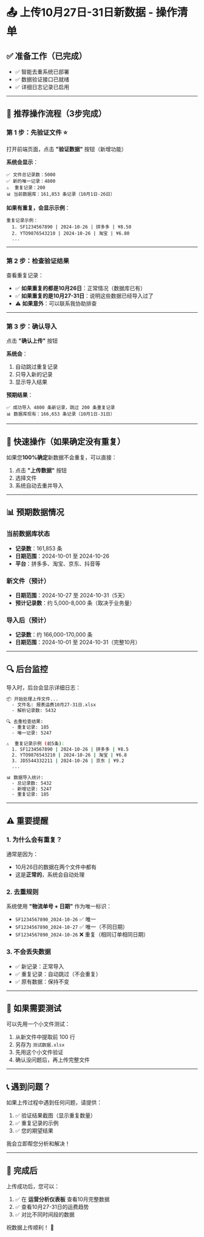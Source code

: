 # 📤 上传10月27日-31日新数据 - 操作清单

## ✅ 准备工作（已完成）

- ✅ 智能去重系统已部署
- ✅ 数据验证接口已就绪
- ✅ 详细日志记录已启用

---

## 🚀 推荐操作流程（3步完成）

### 第 1 步：先验证文件 ⭐

打开前端页面，点击 **"验证数据"** 按钮（新增功能）

**系统会显示**：
```
✅ 文件总记录数：5000
✅ 新的唯一记录：4800
⚠️  重复记录：200
📊 当前数据库：161,853 条记录（10月1日-26日）
```

**如果有重复，会显示示例**：
```
重复记录示例：
  1. SF1234567890 | 2024-10-26 | 拼多多 | ¥8.50
  2. YTO9876543210 | 2024-10-26 | 淘宝 | ¥6.80
  ...
```

---

### 第 2 步：检查验证结果

查看重复记录：
- ✅ **如果重复的都是10月26日**：正常情况（数据库已有）
- ✅ **如果重复的是10月27-31日**：说明这些数据已经导入过了
- ⚠️  **如果意外**：可以联系我协助排查

---

### 第 3 步：确认导入

点击 **"确认上传"** 按钮

**系统会**：
1. 自动跳过重复记录
2. 只导入新的记录
3. 显示导入结果

**预期结果**：
```
✅ 成功导入 4800 条新记录，跳过 200 条重复记录
📊 数据库现有：166,653 条记录（10月1日-31日）
```

---

## 🎯 快速操作（如果确定没有重复）

如果您**100%确定**新数据不会重复，可以直接：
1. 点击 **"上传数据"** 按钮
2. 选择文件
3. 系统自动去重并导入

---

## 📊 预期数据情况

### 当前数据库状态
- **记录数**：161,853 条
- **日期范围**：2024-10-01 至 2024-10-26
- **平台**：拼多多、淘宝、京东、抖音等

### 新文件（预计）
- **日期范围**：2024-10-27 至 2024-10-31（5天）
- **预计记录数**：约 5,000-8,000 条（取决于业务量）

### 导入后（预计）
- **记录数**：约 166,000-170,000 条
- **日期范围**：2024-10-01 至 2024-10-31（完整10月）

---

## 🔍 后台监控

导入时，后台会显示详细日志：

```bash
📦 开始处理上传文件...
  - 文件名: 报表运费10月27-31日.xlsx
  - 解析记录数: 5432

🔍 去重检查结果:
  - 重复记录: 185
  - 唯一记录: 5247

⚠️  重复记录示例 (前5条):
  1. SF1234567890 | 2024-10-26 | 拼多多 | ¥8.5
  2. YTO9876543210 | 2024-10-26 | 淘宝 | ¥6.8
  3. JD5544332211 | 2024-10-26 | 京东 | ¥9.2
  ...

📊 数据导入统计:
  - 总记录数: 5432
  - 新增记录: 5247
  - 重复记录: 185
```

---

## ⚠️ 重要提醒

### 1. 为什么会有重复？

通常是因为：
- 10月26日的数据在两个文件中都有
- 这是**正常的**，系统会自动处理

### 2. 去重规则

系统使用 **"物流单号 + 日期"** 作为唯一标识：
- `SF1234567890_2024-10-26` ✅ 唯一
- `SF1234567890_2024-10-27` ✅ 唯一（不同日期）
- `SF1234567890_2024-10-26` ❌ 重复（相同订单相同日期）

### 3. 不会丢失数据

- ✅ 新记录：正常导入
- ✅ 重复记录：自动跳过（不会重复）
- ✅ 原有数据：保持不变

---

## 🧪 如果需要测试

可以先用一个小文件测试：
1. 从新文件中提取前 100 行
2. 另存为 `测试数据.xlsx`
3. 先用这个小文件验证
4. 确认没问题后，再上传完整文件

---

## 📞 遇到问题？

如果上传过程中遇到任何问题，请提供：
1. ✅ 验证结果截图（显示重复数量）
2. ✅ 重复记录的示例
3. ✅ 您的期望结果

我会立即帮您分析和解决！

---

## 🎉 完成后

上传成功后，您可以：
1. ✅ 在 **运营分析仪表板** 查看10月完整数据
2. ✅ 查看10月27-31日的运费趋势
3. ✅ 对比不同时间段的数据

祝数据上传顺利！ 🚀

